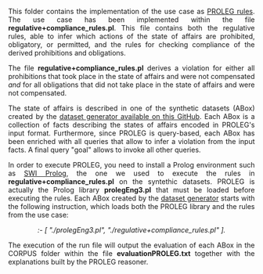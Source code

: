 <p align="justify">
This folder contains the implementation of the use case as <a href="https://link.springer.com/chapter/10.1007/978-3-642-25655-4_14">PROLEG rules</a>. The use case has been implemented within the file <b>regulative+compliance_rules.pl</b>. This file contains both the regulative rules, able to infer which actions of the state of affairs are prohibited, obligatory, or permitted, and the rules for checking compliance of the derived prohibitions and obligations.
</p>

<p align="justify">The file <b>regulative+compliance_rules.pl</b> derives a violation for either all prohibitions that took place in the state of affairs and were not compensated <i>and</i> for all obligations that did not take place in the state of affairs and were not compensated.</p>

<p align="justify">
The state of affairs is described in one of the synthetic datasets (ABox) created by the <a href="https://github.com/liviorobaldo/compliancecheckers/tree/main/DatasetGenerator">dataset generator available on this GitHub</a>. Each ABox is a collection of facts describing the states of affairs encoded in PROLEG's input format. Furthermore, since PROLEG is query-based, each ABox has been enriched with all queries that allow to infer a violation from the input facts. A final query "goal" allows to invoke all other queries.
</p>

<p align="justify">
  In order to execute PROLEG, you need to install a Prolog environment such as <a href="https://www.swi-prolog.org">SWI Prolog</a>, the one we used to execute the rules in 
  <b>regulative+compliance_rules.pl</b> on the syntethic datasets. PROLEG is actually the Prolog library <b>prolegEng3.pl</b> that must be loaded before executing 
  the rules. Each ABox created by the <a href="https://github.com/liviorobaldo/compliancecheckers/tree/main/DatasetGenerator">dataset generator</a> starts with the 
  following instruction, which loads both the PROLEG library and the rules from the use case:
</p>

<p align="center">
<i>:- [ "./prolegEng3.pl", "./regulative+compliance_rules.pl" ].</i>
</p>

<p align="justify">
The execution of the run file will output the evaluation of each ABox in the CORPUS folder within the file <b>evaluationPROLEG.txt</b> together with the explanations built by the PROLEG reasoner.
</p>
